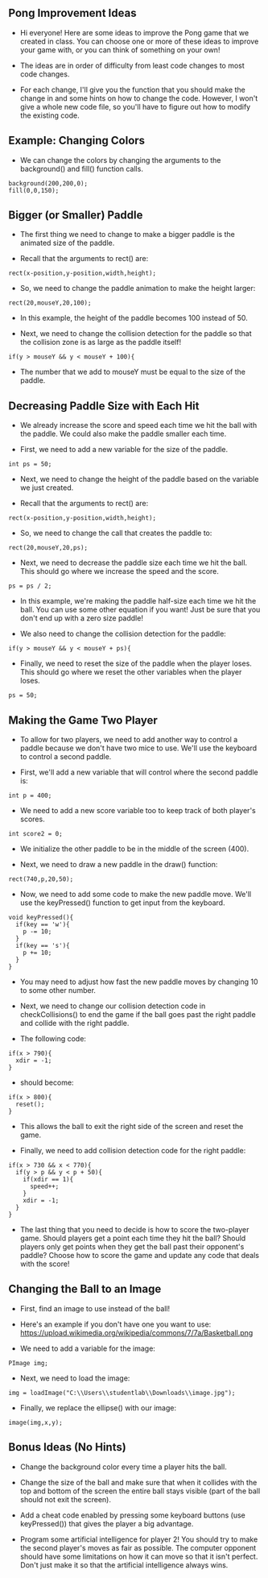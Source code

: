Pong Improvement Ideas
----------------------

* Hi everyone!  Here are some ideas to improve the Pong game that
we created in class.  You can choose one or more of these ideas
to improve your game with, or you can think of something on your
own!  

* The ideas are in order of difficulty from least code changes
to most code changes.

* For each change, I'll give you the function that you should 
make the change in and some hints on how to change the code.
However, I won't give a whole new code file, so you'll have to 
figure out how to modify the existing code.

Example: Changing Colors
-------------------------

* We can change the colors by changing the arguments to the background() and fill() function calls.

```
background(200,200,0);
fill(0,0,150);
```

Bigger (or Smaller) Paddle
--------------

* The first thing we need to change to make a bigger paddle
is the animated size of the paddle.

* Recall that the arguments to rect() are:

```
rect(x-position,y-position,width,height);
```

* So, we need to change the paddle animation to make the 
 height larger:

```
rect(20,mouseY,20,100);
```

* In this example, the height of the paddle becomes 100 instead
of 50.

* Next, we need to change the collision detection for the paddle
so that the collision zone is as large as the paddle itself!

```
if(y > mouseY && y < mouseY + 100){
```

* The number that we add to mouseY must be equal to the size
 of the paddle.

Decreasing Paddle Size with Each Hit
------------------------------------

* We already increase the score and speed each time we hit the ball
with the paddle.  We could also make the paddle smaller each time.

* First, we need to add a new variable for the size of the paddle.

```
int ps = 50;
```

* Next, we need to change the height of the paddle based on 
the variable we just created.

* Recall that the arguments to rect() are:

```
rect(x-position,y-position,width,height);
```

* So, we need to change the call that creates the paddle to:

```
rect(20,mouseY,20,ps);
```

* Next, we need to decrease the paddle size each time we
 hit the ball.  This should go where we increase the speed
 and the score.

```
ps = ps / 2;
```

* In this example, we're making the paddle half-size each time we hit
the ball.  You can use some other equation if you want!  Just be sure
that you don't end up with a zero size paddle!

* We also need to change the collision detection for the paddle:

```
if(y > mouseY && y < mouseY + ps){
```

* Finally, we need to reset the size of the paddle when the player loses.
 This should go where we reset the other variables when the player loses.

```
ps = 50;
```

Making the Game Two Player
--------------------------

* To allow for two players, we need to add another way to control a paddle
because we don't have two mice to use.  We'll use the keyboard to control
a second paddle.

* First, we'll add a new variable that will control where the second paddle is:

```
int p = 400;
```

* We need to add a new score variable too to keep track of both player's scores.

```
int score2 = 0;
```

* We initialize the other paddle to be in the middle of the screen (400).

* Next, we need to draw a new paddle in the draw() function:

```
rect(740,p,20,50);
```

* Now, we need to add some code to make the new paddle move.  We'll use the 
keyPressed() function to get input from the keyboard.

```
void keyPressed(){
  if(key == 'w'){
    p -= 10;
  }
  if(key == 's'){
    p += 10;
  }
}
```

* You may need to adjust how fast the new paddle moves by changing 10 to some
other number.

* Next, we need to change our collision detection code in checkCollisions() to
end the game if the ball goes past the right paddle and collide with the right
paddle.

* The following code:

```
if(x > 790){
  xdir = -1;
}
```

* should become:

```
if(x > 800){
  reset();
}
```

* This allows the ball to exit the right side of the screen and reset the game.

* Finally, we need to add collision detection code for the right paddle:

```
if(x > 730 && x < 770){
  if(y > p && y < p + 50){
    if(xdir == 1){
      speed++;
    }
    xdir = -1;
  }
}
```

* The last thing that you need to decide is how to score the two-player game.
Should players get a point each time they hit the ball?  Should players only 
get points when they get the ball past their opponent's paddle?  Choose how
to score the game and update any code that deals with the score!

Changing the Ball to an Image
-----------------------------

* First, find an image to use instead of the ball!
* Here's an example if you don't have one you want to use: https://upload.wikimedia.org/wikipedia/commons/7/7a/Basketball.png

* We need to add a variable for the image:

```
PImage img;
```

* Next, we need to load the image:

```
img = loadImage("C:\\Users\\studentlab\\Downloads\\image.jpg");
```

* Finally, we replace the ellipse() with our image:

```
image(img,x,y);
```

Bonus Ideas (No Hints)
-----------------------

* Change the background color every time a player hits the ball.

* Change the size of the ball and make sure that when it collides with the top 
and bottom of the screen the entire ball stays visible (part of the ball should 
not exit the screen).

* Add a cheat code enabled by pressing some keyboard buttons (use keyPressed())
 that gives the player a big advantage.
 
* Program some artificial intelligence for player 2!  You should try to make the second player's moves 
  as fair as possible.  The computer opponent should have some limitations on how it can move so that 
  it isn't perfect.  Don't just make it so that the artificial intelligence always wins.

